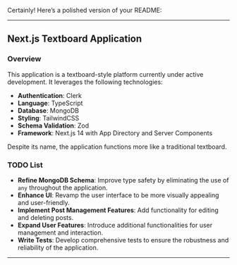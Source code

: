Certainly! Here’s a polished version of your README:

---

## Next.js Textboard Application

### Overview

This application is a textboard-style platform currently under active development. It leverages the following technologies:

- **Authentication**: Clerk
- **Language**: TypeScript
- **Database**: MongoDB
- **Styling**: TailwindCSS
- **Schema Validation**: Zod
- **Framework**: Next.js 14 with App Directory and Server Components

Despite its name, the application functions more like a traditional textboard.

### TODO List

- **Refine MongoDB Schema**: Improve type safety by eliminating the use of `any` throughout the application.
- **Enhance UI**: Revamp the user interface to be more visually appealing and user-friendly.
- **Implement Post Management Features**: Add functionality for editing and deleting posts.
- **Expand User Features**: Introduce additional functionalities for user management and interaction.
- **Write Tests**: Develop comprehensive tests to ensure the robustness and reliability of the application.

---